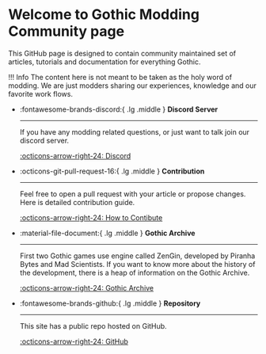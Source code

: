 # Welcome to Gothic Modding Community page

This GitHub page is designed to contain community maintained set of articles, tutorials and documentation for everything Gothic.

!!! Info
    The content here is not meant to be taken as the holy word of modding. We are just modders sharing our experiences, knowledge and our favorite work flows.

<div class="grid cards" markdown>

-  :fontawesome-brands-discord:{ .lg .middle } __Discord Server__

    ---

    If you have any modding related questions, or just want to talk join our discord server.

    [:octicons-arrow-right-24: Discord](https://discord.gg/mCpS5b5SUY)


-  :octicons-git-pull-request-16:{ .lg .middle } __Contribution__

    ---

    Feel free to open a pull request with your article or propose changes. Here is detailed contribution guide.

    [:octicons-arrow-right-24: How to Contibute](./contribute/index.md)

-  :material-file-document:{ .lg .middle } __Gothic Archive__

    ---

    First two Gothic games use engine called ZenGin, developed by Piranha Bytes and Mad Scientists. If you want to know more about the history of the development, there is a heap of information on the Gothic Archive.

    [:octicons-arrow-right-24: Gothic Archive](https://gothicarchive.org/)



-  :fontawesome-brands-github:{ .lg .middle } __Repository__

    ---

    This site has a public repo hosted on GitHub.

    [:octicons-arrow-right-24: GitHub](https://github.com/Gothic-Modding-Community/gmc/)


</div>
